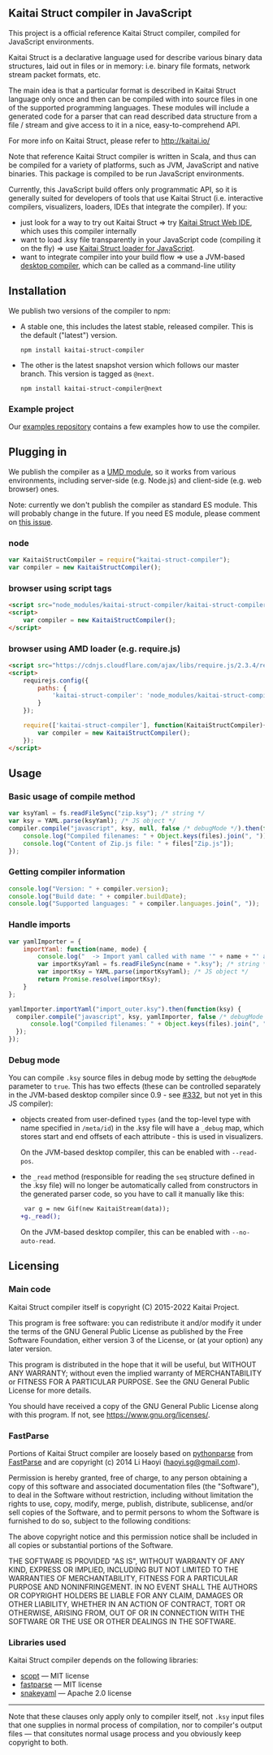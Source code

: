 ## Kaitai Struct compiler in JavaScript

This project is a official reference Kaitai Struct compiler, compiled
for JavaScript environments.

Kaitai Struct is a declarative language used for describe various
binary data structures, laid out in files or in memory: i.e. binary
file formats, network stream packet formats, etc.

The main idea is that a particular format is described in Kaitai
Struct language only once and then can be compiled with  into
source files in one of the supported programming languages. These
modules will include a generated code for a parser that can read
described data structure from a file / stream and give access to it in
a nice, easy-to-comprehend API.

For more info on Kaitai Struct, please refer to http://kaitai.io/

Note that reference Kaitai Struct compiler is written in Scala, and thus
can be compiled for a variety of platforms, such as JVM, JavaScript
and native binaries. This package is compiled to be run JavaScript
environments.

Currently, this JavaScript build offers only programmatic API, so it
is generally suited for developers of tools that use Kaitai Struct
(i.e. interactive compilers, visualizers, loaders, IDEs that integrate
the compiler). If you:

* just look for a way to try out Kaitai Struct => try
  [Kaitai Struct Web IDE](https://ide.kaitai.io/), which uses this
  compiler internally
* want to load .ksy file transparently in your JavaScript code
  (compiling it on the fly) => use
  [Kaitai Struct loader for JavaScript](https://github.com/kaitai-io/kaitai-struct-loader).
* want to integrate compiler into your build flow => use a JVM-based
  [desktop compiler](https://kaitai.io/#download), which can be called
  as a command-line utility

## Installation

We publish two versions of the compiler to npm:
 - A stable one, this includes the latest stable, released compiler. This is the default ("latest") version.
   ```
   npm install kaitai-struct-compiler
   ```
 - The other is the latest snapshot version which follows our master branch. This version is tagged as `@next`.
   ```
   npm install kaitai-struct-compiler@next
   ```

### Example project

Our [examples repository](https://github.com/kaitai-io/kaitai_struct_examples) contains a few examples how to use the compiler.

## Plugging in

We publish the compiler as a [UMD module](https://github.com/umdjs/umd), so it works from various environments, including server-side (e.g. Node.js) and client-side (e.g. web browser) ones.

Note: currently we don't publish the compiler as standard ES module. This will probably change in the future. If you need ES module, please comment on [this issue](https://github.com/kaitai-io/kaitai_struct/issues/180).

### node

```javascript
var KaitaiStructCompiler = require("kaitai-struct-compiler");
var compiler = new KaitaiStructCompiler();
```

### browser using script tags

```html
<script src="node_modules/kaitai-struct-compiler/kaitai-struct-compiler.js"></script>
<script>
    var compiler = new KaitaiStructCompiler();
</script>
```

### browser using AMD loader (e.g. require.js)

```html
<script src="https://cdnjs.cloudflare.com/ajax/libs/require.js/2.3.4/require.min.js"></script>
<script>
    requirejs.config({
        paths: {
            'kaitai-struct-compiler': 'node_modules/kaitai-struct-compiler/kaitai-struct-compiler'
        }
    });

    require(['kaitai-struct-compiler'], function(KaitaiStructCompiler){
        var compiler = new KaitaiStructCompiler();
    });
</script>
```

## Usage

### Basic usage of compile method

```javascript
var ksyYaml = fs.readFileSync("zip.ksy"); /* string */
var ksy = YAML.parse(ksyYaml); /* JS object */
compiler.compile("javascript", ksy, null, false /* debugMode */).then(function(files) {
    console.log("Compiled filenames: " + Object.keys(files).join(", "));
    console.log("Content of Zip.js file: " + files["Zip.js"]);
});
```

### Getting compiler information

```javascript
console.log("Version: " + compiler.version);
console.log("Build date: " + compiler.buildDate);
console.log("Supported languages: " + compiler.languages.join(", "));
```

### Handle imports

```javascript
var yamlImporter = {
    importYaml: function(name, mode) {
        console.log("  -> Import yaml called with name '" + name + "' and mode '" + mode + "'.");
        var importKsyYaml = fs.readFileSync(name + ".ksy"); /* string */
        var importKsy = YAML.parse(importKsyYaml); /* JS object */
        return Promise.resolve(importKsy);
    }
};

yamlImporter.importYaml("import_outer.ksy").then(function(ksy) {
  compiler.compile("javascript", ksy, yamlImporter, false /* debugMode */).then(function(files) {
      console.log("Compiled filenames: " + Object.keys(files).join(", "));
  });
});
```

### Debug mode

You can compile `.ksy` source files in debug mode by setting the `debugMode` parameter to `true`. This has two effects (these can be controlled separately in the JVM-based desktop compiler since 0.9 - see [#332](https://github.com/kaitai-io/kaitai_struct/issues/332#issuecomment-454795155), but not yet in this JS compiler):

* objects created from user-defined `types` (and the top-level type with name specified in `/meta/id`) in the .ksy file will have a `_debug` map, which stores start and end offsets of each attribute - this is used in visualizers.

  On the JVM-based desktop compiler, this can be enabled with `--read-pos`.

* the `_read` method (responsible for reading the `seq` structure defined in the .ksy file) will no longer be automatically called from constructors in the generated parser code, so you have to call it manually like this:

  ```diff
   var g = new Gif(new KaitaiStream(data));
  +g._read();
  ```

  On the JVM-based desktop compiler, this can be enabled with `--no-auto-read`.

## Licensing

### Main code

Kaitai Struct compiler itself is copyright (C) 2015-2022 Kaitai
Project.

This program is free software: you can redistribute it and/or modify
it under the terms of the GNU General Public License as published by
the Free Software Foundation, either version 3 of the License, or
(at your option) any later version.

This program is distributed in the hope that it will be useful,
but WITHOUT ANY WARRANTY; without even the implied warranty of
MERCHANTABILITY or FITNESS FOR A PARTICULAR PURPOSE.  See the
GNU General Public License for more details.

You should have received a copy of the GNU General Public License
along with this program.  If not, see <https://www.gnu.org/licenses/>.

### FastParse

Portions of Kaitai Struct compiler are loosely based on
[pythonparse](https://github.com/lihaoyi/fastparse/tree/master/pythonparse/shared/src/main/scala/pythonparse)
from [FastParse](https://com-lihaoyi.github.io/fastparse/) and are copyright
(c) 2014 Li Haoyi (haoyi.sg@gmail.com).

Permission is hereby granted, free of charge, to any person obtaining
a copy of this software and associated documentation files (the
"Software"), to deal in the Software without restriction, including
without limitation the rights to use, copy, modify, merge, publish,
distribute, sublicense, and/or sell copies of the Software, and to
permit persons to whom the Software is furnished to do so, subject to
the following conditions:

The above copyright notice and this permission notice shall be
included in all copies or substantial portions of the Software.

THE SOFTWARE IS PROVIDED "AS IS", WITHOUT WARRANTY OF ANY KIND,
EXPRESS OR IMPLIED, INCLUDING BUT NOT LIMITED TO THE WARRANTIES OF
MERCHANTABILITY, FITNESS FOR A PARTICULAR PURPOSE AND
NONINFRINGEMENT. IN NO EVENT SHALL THE AUTHORS OR COPYRIGHT HOLDERS BE
LIABLE FOR ANY CLAIM, DAMAGES OR OTHER LIABILITY, WHETHER IN AN ACTION
OF CONTRACT, TORT OR OTHERWISE, ARISING FROM, OUT OF OR IN CONNECTION
WITH THE SOFTWARE OR THE USE OR OTHER DEALINGS IN THE SOFTWARE.

### Libraries used

Kaitai Struct compiler depends on the following libraries:

* [scopt](https://github.com/scopt/scopt) — MIT license
* [fastparse](https://com-lihaoyi.github.io/fastparse/) — MIT license
* [snakeyaml](https://bitbucket.org/asomov/snakeyaml) — Apache 2.0 license

---

Note that these clauses only apply only to compiler itself, not `.ksy`
input files that one supplies in normal process of compilation, nor to
compiler's output files — that consitutes normal usage process and you
obviously keep copyright to both.

